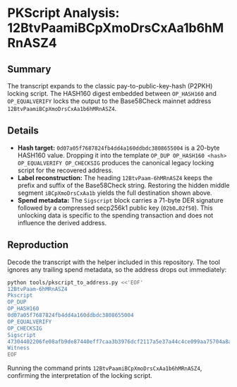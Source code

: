 # PKScript Analysis: 12BtvPaamiBCpXmoDrsCxAa1b6hMRnASZ4

## Summary
The transcript expands to the classic pay-to-public-key-hash (P2PKH) locking
script.  The HASH160 digest embedded between `OP_HASH160` and `OP_EQUALVERIFY`
locks the output to the Base58Check mainnet address
`12BtvPaamiBCpXmoDrsCxAa1b6hMRnASZ4`.

## Details
- **Hash target:** `0d07a05f7687824fb4dd4a160ddbdc3808655004` is a
  20-byte HASH160 value.  Dropping it into the template
  `OP_DUP OP_HASH160 <hash> OP_EQUALVERIFY OP_CHECKSIG` produces the canonical
  legacy locking script for the recovered address.
- **Label reconstruction:** The heading `12BtvPaam-6hMRnASZ4` keeps the prefix
  and suffix of the Base58Check string.  Restoring the hidden middle segment
  `iBCpXmoDrsCxAa1b` yields the full destination shown above.
- **Spend metadata:** The `Sigscript` block carries a 71-byte DER signature
  followed by a compressed secp256k1 public key (`02b0…02f50`).  This unlocking
  data is specific to the spending transaction and does not influence the
  derived address.

## Reproduction
Decode the transcript with the helper included in this repository.  The tool
ignores any trailing spend metadata, so the address drops out immediately:

```bash
python tools/pkscript_to_address.py <<'EOF'
12BtvPaam-6hMRnASZ4
Pkscript
OP_DUP
OP_HASH160
0d07a05f7687824fb4dd4a160ddbdc3808655004
OP_EQUALVERIFY
OP_CHECKSIG
Sigscript
47304402206fe08afb9de87440eff7caa3b3976dcf2117a5e37a44c4ce099aa75704a8a70a0220194a98f2e28f377eaa0726d5077dacd066f9df83513fe2447befdfc2cbfa32e8012102b02f753542201387815c4754b66202ef6dc4b3415e4c4cc826d6534394702f50
Witness
EOF
```

Running the command prints `12BtvPaamiBCpXmoDrsCxAa1b6hMRnASZ4`, confirming the
interpretation of the locking script.

